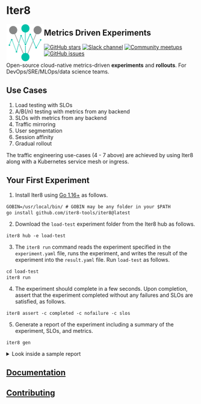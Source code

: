 # Iter8

<img alt="Iter8" src="mkdocs/docs/images/favicon.png" width="100" align="left">

## Metrics Driven Experiments

[![GitHub stars](https://img.shields.io/github/stars/iter8-tools/iter8?style=social)](https://github.com/iter8-tools/iter8/stargazers)
[![Slack channel](https://img.shields.io/badge/Slack-Join-purple)](https://join.slack.com/t/iter8-tools/shared_invite/zt-awl2se8i-L0pZCpuHntpPejxzLicbmw)
[![Community meetups](https://img.shields.io/badge/meet-Iter8%20community%20meetups-brightgreen)](https://iter8.tools/0.7/getting-started/help/#iter8-community-meetings)
[![GitHub issues](https://img.shields.io/github/issues/iter8-tools/iter8)](https://github.com/iter8tools/iter8/issues)

Open-source cloud-native metrics-driven <strong>experiments</strong> and <strong>rollouts</strong>. For DevOps/SRE/MLOps/data science teams.

## Use Cases

1.  Load testing with SLOs
2.  A/B(/n) testing with metrics from any backend
3.  SLOs with metrics from any backend
4.  Traffic mirroring
5.  User segmentation
6.  Session affinity
7.  Gradual rollout

The traffic engineering use-cases (4 - 7 above) are achieved by using Iter8 along with a Kubernetes service mesh or ingress.

## Your First Experiment

1. Install Iter8 using [Go 1.16+](https://golang.org/) as follows.
```shell
GOBIN=/usr/local/bin/ # GOBIN may be any folder in your $PATH
go install github.com/iter8-tools/iter8@latest
```

2. Download the `load-test` experiment folder from the Iter8 hub as follows.

```shell
iter8 hub -e load-test
```

3. The `iter8 run` command reads the experiment specified in the `experiment.yaml` file, runs the experiment, and writes the result of the experiment into the `result.yaml` file. Run `load-test` as follows.

```shell
cd load-test
iter8 run
```

4. The experiment should complete in a few seconds. Upon completion, assert that the experiment completed without any failures and SLOs are satisfied, as follows.

```shell
iter8 assert -c completed -c nofailure -c slos
```

5. Generate a report of the experiment including a summary of the experiment, SLOs, and metrics.

```shell
iter8 gen 
```

<details>
  <summary>Look inside a sample report</summary>

  ```
      -----------------------------|-----
                 Experiment summary|
      -----------------------------|-----
              Experiment completed |true
      -----------------------------|-----
                 Experiment failed |false
      -----------------------------|-----
         Number of completed tasks |2
      -----------------------------|-----



      -----------------------------|-----
                               SLOs|
      -----------------------------|-----
           built-in/error-rate <= 0|true
      -----------------------------|-----
              built-in/p95.0 <= 100|true
      -----------------------------|-----


      -----------------------------|-----
                            Metrics|
      -----------------------------|-----
               built-in/error-count|0
      -----------------------------|-----
                built-in/error-rate|0
      -----------------------------|-----
               built-in/max-latency|201.75 (msec)
      -----------------------------|-----
              built-in/mean-latency|17.02 (msec)
      -----------------------------|-----
               built-in/min-latency|3.80 (msec)
      -----------------------------|-----
                     built-in/p50.0|10.75 (msec)
      -----------------------------|-----
                     built-in/p75.0|12.12 (msec)
      -----------------------------|-----
                     built-in/p90.0|13.88 (msec)
      -----------------------------|-----
                     built-in/p95.0|15.60 (msec)
      -----------------------------|-----
                     built-in/p99.0|201.31 (msec)
      -----------------------------|-----
                     built-in/p99.9|201.71 (msec)
      -----------------------------|-----
             built-in/request-count|100
      -----------------------------|-----
            built-in/stddev-latency|37.81 (msec)
      -----------------------------|-----
  ```
</details>

## [Documentation](https://iter8.tools)

## [Contributing](https://iter8.tools/latest/contributing/overview/)
